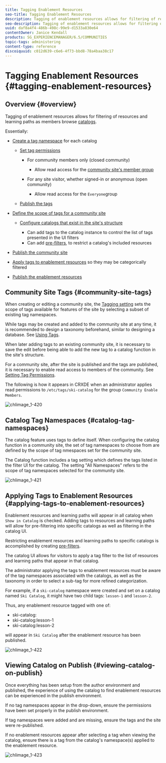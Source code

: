 ```yaml
---
title: Tagging Enablement Resources
seo-title: Tagging Enablement Resources
description: Tagging of enablement resources allows for filtering of resources and learning paths as members browse catalogs
seo-description: Tagging of enablement resources allows for filtering of resources and learning paths as members browse catalogs
uuid: daf8a4f4-486b-498c-99e9-d1533a830e64
contentOwner: Janice Kendall
products: SG_EXPERIENCEMANAGER/6.5/COMMUNITIES
topic-tags: administering
content-type: reference
discoiquuid: c012d639-c6e6-4f73-bbd8-78a4baa38c17
---
```


# Tagging Enablement Resources {#tagging-enablement-resources}

## Overview {#overview}

Tagging of enablement resources allows for filtering of resources and learning paths as members browse [catalogs](functions.md#catalog-function).

Essentially:

* [Create a tag namespace](../../help/sites-administering/tags.md#creating-a-namespace) for each catalog

    * [Set tag permissions](../../help/sites-administering/tags.md#setting-tag-permissions)

        * For community members only (closed community)

            * Allow read access for the [community site's member group](users.md#publish-group-roles)

        * For any site visitor, whether signed-in or anonymous (open community)

            * Allow read access for the `Everyone`group

    * [Publish the tags](../../help/sites-administering/tags.md#publishing-tags)

* [Define the scope of tags for a community site](sites-console.md#tagging)

    * [Configure catalogs that exist in the site's structure](functions.md#catalog-function)

        * Can add tags to the catalog instance to control the list of tags presented in the UI filters
        * Can add [pre-filters](catalog-developer-essentials.md#pre-filters), to restrict a catalog's included resources

* [Publish the community site](sites-console.md#publishing-the-site)
* [Apply tags to enablement resources](resources.md#create-a-resource) so they may be categorically filtered
* [Publish the enablement resources](resources.md#publish)

## Community Site Tags {#community-site-tags}

When creating or editing a community site, the [Tagging setting](sites-console.md#tagging) sets the scope of tags available for features of the site by selecting a subset of existing tag namespaces.

While tags may be created and added to the community site at any time, it is recommended to design a taxonomy beforehand, similar to designing a database. See [Using Tags](../../help/sites-authoring/tags.md).

When later adding tags to an existing community site, it is necessary to save the edit before being able to add the new tag to a catalog function in the site's structure.

For a community site, after the site is published and the tags are published, it is necessary to enable read access to members of the community. See [Setting Tag Permissions](../../help/sites-administering/tags.md#setting-tag-permissions).

The following is how it appears in CRXDE when an administrator applies read permissions to `/etc/tags/ski-catalog` for the group `Community Enable Members`.

![chlimage_1-420](assets/chlimage_1-420.png)

## Catalog Tag Namespaces {#catalog-tag-namespaces}

The catalog feature uses tags to define itself. When configuring the catalog function in a community site, the set of tag namespaces to choose from are defined by the scope of tag nmespaces set for the community site.

The Catalog function includes a tag setting which defines the tags listed in the filter UI for the catalog. The setting "All Namespaces" refers to the scope of tag namespaces selected for the community site.

![chlimage_1-421](assets/chlimage_1-421.png)

## Applying Tags to Enablement Resources {#applying-tags-to-enablement-resources}

Enablement resources and learning paths will appear in all catalog when `Show in Catalog` is checked. Adding tags to resources and learning paths will allow for pre-filtering into specific catalogs as well as filtering in the catalog UI.

Restricting enablement resources and learning paths to specific catalogs is accomplished by creating [pre-filters](catalog-developer-essentials.md#pre-filters).

The catalog UI allows for visitors to apply a tag filter to the list of resources and learning paths that appear in that catalog.

The administrator applying the tags to enablement resources must be aware of the tag namespaces associated with the catalogs, as well as the taxonomy in order to select a sub-tag for more refined categorization.

For example, if a `ski-catalog` namespace were created and set on a catalog named `Ski Catalog`, it might have two child tags: `lesson-1` and `lesson-2`.

Thus, any enablement resource tagged with one of:

* ski-catalog:
* ski-catalog:lesson-1
* ski-catalog:lesson-2

will appear in `Ski Catalog` after the enablement resource has been published.

![chlimage_1-422](assets/chlimage_1-422.png)

## Viewing Catalog on Publish {#viewing-catalog-on-publish}

Once everything has been setup from the author environment and published, the experience of using the catalog to find enablement resources can be experienced in the publish environment.

If no tag namespaces appear in the drop-down, ensure the permissions have been set properly in the publish environment.

If tag namespaces were added and are missing, ensure the tags and the site were re-published.

If no enablement resources appear after selecting a tag when viewing the catalog, ensure there is a tag from the catalog's namespace(s) applied to the enablement resource.

![chlimage_1-423](assets/chlimage_1-423.png)

